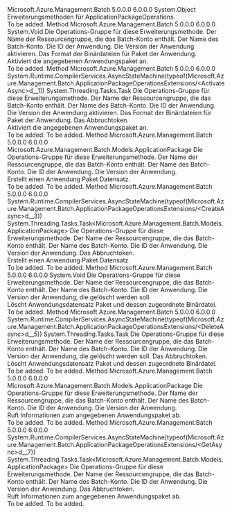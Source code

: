 <Type Name="ApplicationPackageOperationsExtensions" FullName="Microsoft.Azure.Management.Batch.ApplicationPackageOperationsExtensions">
  <TypeSignature Language="C#" Value="public static class ApplicationPackageOperationsExtensions" />
  <TypeSignature Language="ILAsm" Value=".class public auto ansi abstract sealed beforefieldinit ApplicationPackageOperationsExtensions extends System.Object" />
  <TypeSignature Language="DocId" Value="T:Microsoft.Azure.Management.Batch.ApplicationPackageOperationsExtensions" />
  <TypeSignature Language="VB.NET" Value="Public Module ApplicationPackageOperationsExtensions" />
  <TypeSignature Language="F#" Value="type ApplicationPackageOperationsExtensions = class" />
  <AssemblyInfo>
    <AssemblyName>Microsoft.Azure.Management.Batch</AssemblyName>
    <AssemblyVersion>5.0.0.0</AssemblyVersion>
    <AssemblyVersion>6.0.0.0</AssemblyVersion>
  </AssemblyInfo>
  <Base>
    <BaseTypeName>System.Object</BaseTypeName>
  </Base>
  <Interfaces />
  <Docs>
    <summary>
            Erweiterungsmethoden für ApplicationPackageOperations.
            </summary>
    <remarks>To be added.</remarks>
  </Docs>
  <Members>
    <Member MemberName="Activate">
      <MemberSignature Language="C#" Value="public static void Activate (this Microsoft.Azure.Management.Batch.IApplicationPackageOperations operations, string resourceGroupName, string accountName, string applicationId, string version, string format);" />
      <MemberSignature Language="ILAsm" Value=".method public static hidebysig void Activate(class Microsoft.Azure.Management.Batch.IApplicationPackageOperations operations, string resourceGroupName, string accountName, string applicationId, string version, string format) cil managed" />
      <MemberSignature Language="DocId" Value="M:Microsoft.Azure.Management.Batch.ApplicationPackageOperationsExtensions.Activate(Microsoft.Azure.Management.Batch.IApplicationPackageOperations,System.String,System.String,System.String,System.String,System.String)" />
      <MemberSignature Language="VB.NET" Value="&lt;Extension()&gt;&#xA;Public Sub Activate (operations As IApplicationPackageOperations, resourceGroupName As String, accountName As String, applicationId As String, version As String, format As String)" />
      <MemberSignature Language="F#" Value="static member Activate : Microsoft.Azure.Management.Batch.IApplicationPackageOperations * string * string * string * string * string -&gt; unit" Usage="Microsoft.Azure.Management.Batch.ApplicationPackageOperationsExtensions.Activate (operations, resourceGroupName, accountName, applicationId, version, format)" />
      <MemberType>Method</MemberType>
      <AssemblyInfo>
        <AssemblyName>Microsoft.Azure.Management.Batch</AssemblyName>
        <AssemblyVersion>5.0.0.0</AssemblyVersion>
        <AssemblyVersion>6.0.0.0</AssemblyVersion>
      </AssemblyInfo>
      <ReturnValue>
        <ReturnType>System.Void</ReturnType>
      </ReturnValue>
      <Parameters>
        <Parameter Name="operations" Type="Microsoft.Azure.Management.Batch.IApplicationPackageOperations" RefType="this" />
        <Parameter Name="resourceGroupName" Type="System.String" />
        <Parameter Name="accountName" Type="System.String" />
        <Parameter Name="applicationId" Type="System.String" />
        <Parameter Name="version" Type="System.String" />
        <Parameter Name="format" Type="System.String" />
      </Parameters>
      <Docs>
        <param name="operations">
            Die Operations-Gruppe für diese Erweiterungsmethode.
            </param>
        <param name="resourceGroupName">
            Der Name der Ressourcengruppe, die das Batch-Konto enthält.
            </param>
        <param name="accountName">
            Der Name des Batch-Konto.
            </param>
        <param name="applicationId">
            Die ID der Anwendung.
            </param>
        <param name="version">
            Die Version der Anwendung aktivieren.
            </param>
        <param name="format">
            Das Format der Binärdateien für Paket der Anwendung.
            </param>
        <summary>
            Aktiviert die angegebenen Anwendungspaket an.
            </summary>
        <remarks>To be added.</remarks>
      </Docs>
    </Member>
    <Member MemberName="ActivateAsync">
      <MemberSignature Language="C#" Value="public static System.Threading.Tasks.Task ActivateAsync (this Microsoft.Azure.Management.Batch.IApplicationPackageOperations operations, string resourceGroupName, string accountName, string applicationId, string version, string format, System.Threading.CancellationToken cancellationToken = null);" />
      <MemberSignature Language="ILAsm" Value=".method public static hidebysig class System.Threading.Tasks.Task ActivateAsync(class Microsoft.Azure.Management.Batch.IApplicationPackageOperations operations, string resourceGroupName, string accountName, string applicationId, string version, string format, valuetype System.Threading.CancellationToken cancellationToken) cil managed" />
      <MemberSignature Language="DocId" Value="M:Microsoft.Azure.Management.Batch.ApplicationPackageOperationsExtensions.ActivateAsync(Microsoft.Azure.Management.Batch.IApplicationPackageOperations,System.String,System.String,System.String,System.String,System.String,System.Threading.CancellationToken)" />
      <MemberSignature Language="F#" Value="static member ActivateAsync : Microsoft.Azure.Management.Batch.IApplicationPackageOperations * string * string * string * string * string * System.Threading.CancellationToken -&gt; System.Threading.Tasks.Task" Usage="Microsoft.Azure.Management.Batch.ApplicationPackageOperationsExtensions.ActivateAsync (operations, resourceGroupName, accountName, applicationId, version, format, cancellationToken)" />
      <MemberType>Method</MemberType>
      <AssemblyInfo>
        <AssemblyName>Microsoft.Azure.Management.Batch</AssemblyName>
        <AssemblyVersion>5.0.0.0</AssemblyVersion>
        <AssemblyVersion>6.0.0.0</AssemblyVersion>
      </AssemblyInfo>
      <Attributes>
        <Attribute>
          <AttributeName>System.Runtime.CompilerServices.AsyncStateMachine(typeof(Microsoft.Azure.Management.Batch.ApplicationPackageOperationsExtensions/&lt;ActivateAsync&gt;d__1))</AttributeName>
        </Attribute>
      </Attributes>
      <ReturnValue>
        <ReturnType>System.Threading.Tasks.Task</ReturnType>
      </ReturnValue>
      <Parameters>
        <Parameter Name="operations" Type="Microsoft.Azure.Management.Batch.IApplicationPackageOperations" RefType="this" />
        <Parameter Name="resourceGroupName" Type="System.String" />
        <Parameter Name="accountName" Type="System.String" />
        <Parameter Name="applicationId" Type="System.String" />
        <Parameter Name="version" Type="System.String" />
        <Parameter Name="format" Type="System.String" />
        <Parameter Name="cancellationToken" Type="System.Threading.CancellationToken" />
      </Parameters>
      <Docs>
        <param name="operations">
            Die Operations-Gruppe für diese Erweiterungsmethode.
            </param>
        <param name="resourceGroupName">
            Der Name der Ressourcengruppe, die das Batch-Konto enthält.
            </param>
        <param name="accountName">
            Der Name des Batch-Konto.
            </param>
        <param name="applicationId">
            Die ID der Anwendung.
            </param>
        <param name="version">
            Die Version der Anwendung aktivieren.
            </param>
        <param name="format">
            Das Format der Binärdateien für Paket der Anwendung.
            </param>
        <param name="cancellationToken">
            Das Abbruchtoken.
            </param>
        <summary>
            Aktiviert die angegebenen Anwendungspaket an.
            </summary>
        <returns>To be added.</returns>
        <remarks>To be added.</remarks>
      </Docs>
    </Member>
    <Member MemberName="Create">
      <MemberSignature Language="C#" Value="public static Microsoft.Azure.Management.Batch.Models.ApplicationPackage Create (this Microsoft.Azure.Management.Batch.IApplicationPackageOperations operations, string resourceGroupName, string accountName, string applicationId, string version);" />
      <MemberSignature Language="ILAsm" Value=".method public static hidebysig class Microsoft.Azure.Management.Batch.Models.ApplicationPackage Create(class Microsoft.Azure.Management.Batch.IApplicationPackageOperations operations, string resourceGroupName, string accountName, string applicationId, string version) cil managed" />
      <MemberSignature Language="DocId" Value="M:Microsoft.Azure.Management.Batch.ApplicationPackageOperationsExtensions.Create(Microsoft.Azure.Management.Batch.IApplicationPackageOperations,System.String,System.String,System.String,System.String)" />
      <MemberSignature Language="VB.NET" Value="&lt;Extension()&gt;&#xA;Public Function Create (operations As IApplicationPackageOperations, resourceGroupName As String, accountName As String, applicationId As String, version As String) As ApplicationPackage" />
      <MemberSignature Language="F#" Value="static member Create : Microsoft.Azure.Management.Batch.IApplicationPackageOperations * string * string * string * string -&gt; Microsoft.Azure.Management.Batch.Models.ApplicationPackage" Usage="Microsoft.Azure.Management.Batch.ApplicationPackageOperationsExtensions.Create (operations, resourceGroupName, accountName, applicationId, version)" />
      <MemberType>Method</MemberType>
      <AssemblyInfo>
        <AssemblyName>Microsoft.Azure.Management.Batch</AssemblyName>
        <AssemblyVersion>5.0.0.0</AssemblyVersion>
        <AssemblyVersion>6.0.0.0</AssemblyVersion>
      </AssemblyInfo>
      <ReturnValue>
        <ReturnType>Microsoft.Azure.Management.Batch.Models.ApplicationPackage</ReturnType>
      </ReturnValue>
      <Parameters>
        <Parameter Name="operations" Type="Microsoft.Azure.Management.Batch.IApplicationPackageOperations" RefType="this" />
        <Parameter Name="resourceGroupName" Type="System.String" />
        <Parameter Name="accountName" Type="System.String" />
        <Parameter Name="applicationId" Type="System.String" />
        <Parameter Name="version" Type="System.String" />
      </Parameters>
      <Docs>
        <param name="operations">
            Die Operations-Gruppe für diese Erweiterungsmethode.
            </param>
        <param name="resourceGroupName">
            Der Name der Ressourcengruppe, die das Batch-Konto enthält.
            </param>
        <param name="accountName">
            Der Name des Batch-Konto.
            </param>
        <param name="applicationId">
            Die ID der Anwendung.
            </param>
        <param name="version">
            Die Version der Anwendung.
            </param>
        <summary>
            Erstellt einen Anwendung Paket Datensatz.
            </summary>
        <returns>To be added.</returns>
        <remarks>To be added.</remarks>
      </Docs>
    </Member>
    <Member MemberName="CreateAsync">
      <MemberSignature Language="C#" Value="public static System.Threading.Tasks.Task&lt;Microsoft.Azure.Management.Batch.Models.ApplicationPackage&gt; CreateAsync (this Microsoft.Azure.Management.Batch.IApplicationPackageOperations operations, string resourceGroupName, string accountName, string applicationId, string version, System.Threading.CancellationToken cancellationToken = null);" />
      <MemberSignature Language="ILAsm" Value=".method public static hidebysig class System.Threading.Tasks.Task`1&lt;class Microsoft.Azure.Management.Batch.Models.ApplicationPackage&gt; CreateAsync(class Microsoft.Azure.Management.Batch.IApplicationPackageOperations operations, string resourceGroupName, string accountName, string applicationId, string version, valuetype System.Threading.CancellationToken cancellationToken) cil managed" />
      <MemberSignature Language="DocId" Value="M:Microsoft.Azure.Management.Batch.ApplicationPackageOperationsExtensions.CreateAsync(Microsoft.Azure.Management.Batch.IApplicationPackageOperations,System.String,System.String,System.String,System.String,System.Threading.CancellationToken)" />
      <MemberSignature Language="F#" Value="static member CreateAsync : Microsoft.Azure.Management.Batch.IApplicationPackageOperations * string * string * string * string * System.Threading.CancellationToken -&gt; System.Threading.Tasks.Task&lt;Microsoft.Azure.Management.Batch.Models.ApplicationPackage&gt;" Usage="Microsoft.Azure.Management.Batch.ApplicationPackageOperationsExtensions.CreateAsync (operations, resourceGroupName, accountName, applicationId, version, cancellationToken)" />
      <MemberType>Method</MemberType>
      <AssemblyInfo>
        <AssemblyName>Microsoft.Azure.Management.Batch</AssemblyName>
        <AssemblyVersion>5.0.0.0</AssemblyVersion>
        <AssemblyVersion>6.0.0.0</AssemblyVersion>
      </AssemblyInfo>
      <Attributes>
        <Attribute>
          <AttributeName>System.Runtime.CompilerServices.AsyncStateMachine(typeof(Microsoft.Azure.Management.Batch.ApplicationPackageOperationsExtensions/&lt;CreateAsync&gt;d__3))</AttributeName>
        </Attribute>
      </Attributes>
      <ReturnValue>
        <ReturnType>System.Threading.Tasks.Task&lt;Microsoft.Azure.Management.Batch.Models.ApplicationPackage&gt;</ReturnType>
      </ReturnValue>
      <Parameters>
        <Parameter Name="operations" Type="Microsoft.Azure.Management.Batch.IApplicationPackageOperations" RefType="this" />
        <Parameter Name="resourceGroupName" Type="System.String" />
        <Parameter Name="accountName" Type="System.String" />
        <Parameter Name="applicationId" Type="System.String" />
        <Parameter Name="version" Type="System.String" />
        <Parameter Name="cancellationToken" Type="System.Threading.CancellationToken" />
      </Parameters>
      <Docs>
        <param name="operations">
            Die Operations-Gruppe für diese Erweiterungsmethode.
            </param>
        <param name="resourceGroupName">
            Der Name der Ressourcengruppe, die das Batch-Konto enthält.
            </param>
        <param name="accountName">
            Der Name des Batch-Konto.
            </param>
        <param name="applicationId">
            Die ID der Anwendung.
            </param>
        <param name="version">
            Die Version der Anwendung.
            </param>
        <param name="cancellationToken">
            Das Abbruchtoken.
            </param>
        <summary>
            Erstellt einen Anwendung Paket Datensatz.
            </summary>
        <returns>To be added.</returns>
        <remarks>To be added.</remarks>
      </Docs>
    </Member>
    <Member MemberName="Delete">
      <MemberSignature Language="C#" Value="public static void Delete (this Microsoft.Azure.Management.Batch.IApplicationPackageOperations operations, string resourceGroupName, string accountName, string applicationId, string version);" />
      <MemberSignature Language="ILAsm" Value=".method public static hidebysig void Delete(class Microsoft.Azure.Management.Batch.IApplicationPackageOperations operations, string resourceGroupName, string accountName, string applicationId, string version) cil managed" />
      <MemberSignature Language="DocId" Value="M:Microsoft.Azure.Management.Batch.ApplicationPackageOperationsExtensions.Delete(Microsoft.Azure.Management.Batch.IApplicationPackageOperations,System.String,System.String,System.String,System.String)" />
      <MemberSignature Language="VB.NET" Value="&lt;Extension()&gt;&#xA;Public Sub Delete (operations As IApplicationPackageOperations, resourceGroupName As String, accountName As String, applicationId As String, version As String)" />
      <MemberSignature Language="F#" Value="static member Delete : Microsoft.Azure.Management.Batch.IApplicationPackageOperations * string * string * string * string -&gt; unit" Usage="Microsoft.Azure.Management.Batch.ApplicationPackageOperationsExtensions.Delete (operations, resourceGroupName, accountName, applicationId, version)" />
      <MemberType>Method</MemberType>
      <AssemblyInfo>
        <AssemblyName>Microsoft.Azure.Management.Batch</AssemblyName>
        <AssemblyVersion>5.0.0.0</AssemblyVersion>
        <AssemblyVersion>6.0.0.0</AssemblyVersion>
      </AssemblyInfo>
      <ReturnValue>
        <ReturnType>System.Void</ReturnType>
      </ReturnValue>
      <Parameters>
        <Parameter Name="operations" Type="Microsoft.Azure.Management.Batch.IApplicationPackageOperations" RefType="this" />
        <Parameter Name="resourceGroupName" Type="System.String" />
        <Parameter Name="accountName" Type="System.String" />
        <Parameter Name="applicationId" Type="System.String" />
        <Parameter Name="version" Type="System.String" />
      </Parameters>
      <Docs>
        <param name="operations">
            Die Operations-Gruppe für diese Erweiterungsmethode.
            </param>
        <param name="resourceGroupName">
            Der Name der Ressourcengruppe, die das Batch-Konto enthält.
            </param>
        <param name="accountName">
            Der Name des Batch-Konto.
            </param>
        <param name="applicationId">
            Die ID der Anwendung.
            </param>
        <param name="version">
            Die Version der Anwendung, die gelöscht werden soll.
            </param>
        <summary>
            Löscht Anwendungsdatensatz Paket und dessen zugeordnete Binärdatei.
            </summary>
        <remarks>To be added.</remarks>
      </Docs>
    </Member>
    <Member MemberName="DeleteAsync">
      <MemberSignature Language="C#" Value="public static System.Threading.Tasks.Task DeleteAsync (this Microsoft.Azure.Management.Batch.IApplicationPackageOperations operations, string resourceGroupName, string accountName, string applicationId, string version, System.Threading.CancellationToken cancellationToken = null);" />
      <MemberSignature Language="ILAsm" Value=".method public static hidebysig class System.Threading.Tasks.Task DeleteAsync(class Microsoft.Azure.Management.Batch.IApplicationPackageOperations operations, string resourceGroupName, string accountName, string applicationId, string version, valuetype System.Threading.CancellationToken cancellationToken) cil managed" />
      <MemberSignature Language="DocId" Value="M:Microsoft.Azure.Management.Batch.ApplicationPackageOperationsExtensions.DeleteAsync(Microsoft.Azure.Management.Batch.IApplicationPackageOperations,System.String,System.String,System.String,System.String,System.Threading.CancellationToken)" />
      <MemberSignature Language="F#" Value="static member DeleteAsync : Microsoft.Azure.Management.Batch.IApplicationPackageOperations * string * string * string * string * System.Threading.CancellationToken -&gt; System.Threading.Tasks.Task" Usage="Microsoft.Azure.Management.Batch.ApplicationPackageOperationsExtensions.DeleteAsync (operations, resourceGroupName, accountName, applicationId, version, cancellationToken)" />
      <MemberType>Method</MemberType>
      <AssemblyInfo>
        <AssemblyName>Microsoft.Azure.Management.Batch</AssemblyName>
        <AssemblyVersion>5.0.0.0</AssemblyVersion>
        <AssemblyVersion>6.0.0.0</AssemblyVersion>
      </AssemblyInfo>
      <Attributes>
        <Attribute>
          <AttributeName>System.Runtime.CompilerServices.AsyncStateMachine(typeof(Microsoft.Azure.Management.Batch.ApplicationPackageOperationsExtensions/&lt;DeleteAsync&gt;d__5))</AttributeName>
        </Attribute>
      </Attributes>
      <ReturnValue>
        <ReturnType>System.Threading.Tasks.Task</ReturnType>
      </ReturnValue>
      <Parameters>
        <Parameter Name="operations" Type="Microsoft.Azure.Management.Batch.IApplicationPackageOperations" RefType="this" />
        <Parameter Name="resourceGroupName" Type="System.String" />
        <Parameter Name="accountName" Type="System.String" />
        <Parameter Name="applicationId" Type="System.String" />
        <Parameter Name="version" Type="System.String" />
        <Parameter Name="cancellationToken" Type="System.Threading.CancellationToken" />
      </Parameters>
      <Docs>
        <param name="operations">
            Die Operations-Gruppe für diese Erweiterungsmethode.
            </param>
        <param name="resourceGroupName">
            Der Name der Ressourcengruppe, die das Batch-Konto enthält.
            </param>
        <param name="accountName">
            Der Name des Batch-Konto.
            </param>
        <param name="applicationId">
            Die ID der Anwendung.
            </param>
        <param name="version">
            Die Version der Anwendung, die gelöscht werden soll.
            </param>
        <param name="cancellationToken">
            Das Abbruchtoken.
            </param>
        <summary>
            Löscht Anwendungsdatensatz Paket und dessen zugeordnete Binärdatei.
            </summary>
        <returns>To be added.</returns>
        <remarks>To be added.</remarks>
      </Docs>
    </Member>
    <Member MemberName="Get">
      <MemberSignature Language="C#" Value="public static Microsoft.Azure.Management.Batch.Models.ApplicationPackage Get (this Microsoft.Azure.Management.Batch.IApplicationPackageOperations operations, string resourceGroupName, string accountName, string applicationId, string version);" />
      <MemberSignature Language="ILAsm" Value=".method public static hidebysig class Microsoft.Azure.Management.Batch.Models.ApplicationPackage Get(class Microsoft.Azure.Management.Batch.IApplicationPackageOperations operations, string resourceGroupName, string accountName, string applicationId, string version) cil managed" />
      <MemberSignature Language="DocId" Value="M:Microsoft.Azure.Management.Batch.ApplicationPackageOperationsExtensions.Get(Microsoft.Azure.Management.Batch.IApplicationPackageOperations,System.String,System.String,System.String,System.String)" />
      <MemberSignature Language="VB.NET" Value="&lt;Extension()&gt;&#xA;Public Function Get (operations As IApplicationPackageOperations, resourceGroupName As String, accountName As String, applicationId As String, version As String) As ApplicationPackage" />
      <MemberSignature Language="F#" Value="static member Get : Microsoft.Azure.Management.Batch.IApplicationPackageOperations * string * string * string * string -&gt; Microsoft.Azure.Management.Batch.Models.ApplicationPackage" Usage="Microsoft.Azure.Management.Batch.ApplicationPackageOperationsExtensions.Get (operations, resourceGroupName, accountName, applicationId, version)" />
      <MemberType>Method</MemberType>
      <AssemblyInfo>
        <AssemblyName>Microsoft.Azure.Management.Batch</AssemblyName>
        <AssemblyVersion>5.0.0.0</AssemblyVersion>
        <AssemblyVersion>6.0.0.0</AssemblyVersion>
      </AssemblyInfo>
      <ReturnValue>
        <ReturnType>Microsoft.Azure.Management.Batch.Models.ApplicationPackage</ReturnType>
      </ReturnValue>
      <Parameters>
        <Parameter Name="operations" Type="Microsoft.Azure.Management.Batch.IApplicationPackageOperations" RefType="this" />
        <Parameter Name="resourceGroupName" Type="System.String" />
        <Parameter Name="accountName" Type="System.String" />
        <Parameter Name="applicationId" Type="System.String" />
        <Parameter Name="version" Type="System.String" />
      </Parameters>
      <Docs>
        <param name="operations">
            Die Operations-Gruppe für diese Erweiterungsmethode.
            </param>
        <param name="resourceGroupName">
            Der Name der Ressourcengruppe, die das Batch-Konto enthält.
            </param>
        <param name="accountName">
            Der Name des Batch-Konto.
            </param>
        <param name="applicationId">
            Die ID der Anwendung.
            </param>
        <param name="version">
            Die Version der Anwendung.
            </param>
        <summary>
            Ruft Informationen zum angegebenen Anwendungspaket ab.
            </summary>
        <returns>To be added.</returns>
        <remarks>To be added.</remarks>
      </Docs>
    </Member>
    <Member MemberName="GetAsync">
      <MemberSignature Language="C#" Value="public static System.Threading.Tasks.Task&lt;Microsoft.Azure.Management.Batch.Models.ApplicationPackage&gt; GetAsync (this Microsoft.Azure.Management.Batch.IApplicationPackageOperations operations, string resourceGroupName, string accountName, string applicationId, string version, System.Threading.CancellationToken cancellationToken = null);" />
      <MemberSignature Language="ILAsm" Value=".method public static hidebysig class System.Threading.Tasks.Task`1&lt;class Microsoft.Azure.Management.Batch.Models.ApplicationPackage&gt; GetAsync(class Microsoft.Azure.Management.Batch.IApplicationPackageOperations operations, string resourceGroupName, string accountName, string applicationId, string version, valuetype System.Threading.CancellationToken cancellationToken) cil managed" />
      <MemberSignature Language="DocId" Value="M:Microsoft.Azure.Management.Batch.ApplicationPackageOperationsExtensions.GetAsync(Microsoft.Azure.Management.Batch.IApplicationPackageOperations,System.String,System.String,System.String,System.String,System.Threading.CancellationToken)" />
      <MemberSignature Language="F#" Value="static member GetAsync : Microsoft.Azure.Management.Batch.IApplicationPackageOperations * string * string * string * string * System.Threading.CancellationToken -&gt; System.Threading.Tasks.Task&lt;Microsoft.Azure.Management.Batch.Models.ApplicationPackage&gt;" Usage="Microsoft.Azure.Management.Batch.ApplicationPackageOperationsExtensions.GetAsync (operations, resourceGroupName, accountName, applicationId, version, cancellationToken)" />
      <MemberType>Method</MemberType>
      <AssemblyInfo>
        <AssemblyName>Microsoft.Azure.Management.Batch</AssemblyName>
        <AssemblyVersion>5.0.0.0</AssemblyVersion>
        <AssemblyVersion>6.0.0.0</AssemblyVersion>
      </AssemblyInfo>
      <Attributes>
        <Attribute>
          <AttributeName>System.Runtime.CompilerServices.AsyncStateMachine(typeof(Microsoft.Azure.Management.Batch.ApplicationPackageOperationsExtensions/&lt;GetAsync&gt;d__7))</AttributeName>
        </Attribute>
      </Attributes>
      <ReturnValue>
        <ReturnType>System.Threading.Tasks.Task&lt;Microsoft.Azure.Management.Batch.Models.ApplicationPackage&gt;</ReturnType>
      </ReturnValue>
      <Parameters>
        <Parameter Name="operations" Type="Microsoft.Azure.Management.Batch.IApplicationPackageOperations" RefType="this" />
        <Parameter Name="resourceGroupName" Type="System.String" />
        <Parameter Name="accountName" Type="System.String" />
        <Parameter Name="applicationId" Type="System.String" />
        <Parameter Name="version" Type="System.String" />
        <Parameter Name="cancellationToken" Type="System.Threading.CancellationToken" />
      </Parameters>
      <Docs>
        <param name="operations">
            Die Operations-Gruppe für diese Erweiterungsmethode.
            </param>
        <param name="resourceGroupName">
            Der Name der Ressourcengruppe, die das Batch-Konto enthält.
            </param>
        <param name="accountName">
            Der Name des Batch-Konto.
            </param>
        <param name="applicationId">
            Die ID der Anwendung.
            </param>
        <param name="version">
            Die Version der Anwendung.
            </param>
        <param name="cancellationToken">
            Das Abbruchtoken.
            </param>
        <summary>
            Ruft Informationen zum angegebenen Anwendungspaket ab.
            </summary>
        <returns>To be added.</returns>
        <remarks>To be added.</remarks>
      </Docs>
    </Member>
  </Members>
</Type>